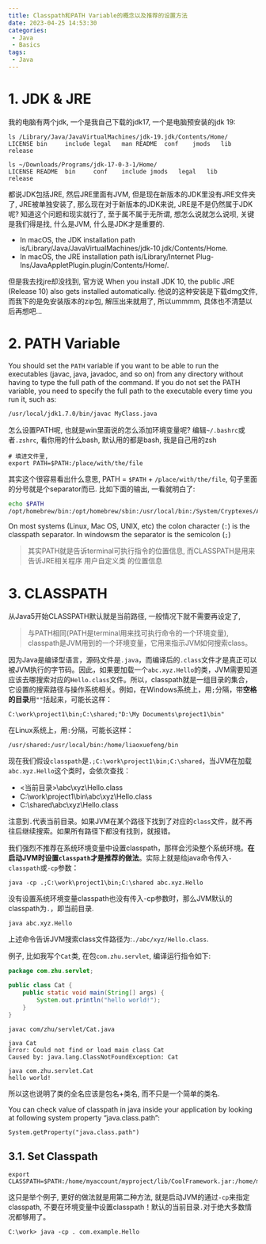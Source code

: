 ```yaml
---
title: Classpath和PATH Variable的概念以及推荐的设置方法
date: 2023-04-25 14:53:30
categories:
 - Java
 - Basics
tags:
 - Java
---
```


# 1. JDK & JRE
我的电脑有两个jdk, 一个是我自己下载的jdk17, 一个是电脑预安装的jdk 19:

```shell
ls /Library/Java/JavaVirtualMachines/jdk-19.jdk/Contents/Home/
LICENSE bin     include legal   man README  conf    jmods   lib     release

ls ~/Downloads/Programs/jdk-17-0-3-1/Home/
LICENSE README  bin     conf    include jmods   legal   lib     release
```

都说JDK包括JRE, 然后JRE里面有JVM, 但是现在新版本的JDK里没有JRE文件夹了, JRE被单独安装了, 那么现在对于新版本的JDK来说, JRE是不是仍然属于JDK呢? 知道这个问题和现实就行了, 至于属不属于无所谓, 想怎么说就怎么说呗, 关键是我们得是找, 什么是JVM, 什么是JDK才是重要的. 


- In macOS, the JDK installation path is/Library/Java/JavaVirtualMachines/jdk-10.jdk/Contents/Home.
- In macOS, the JRE installation path is/Library/Internet Plug-Ins/JavaAppletPlugin.plugin/Contents/Home/.

但是我去找jre却没找到, 官方说 When you install JDK 10, the public JRE (Release 10) also gets installed automatically. 他说的这种安装是下载dmg文件, 而我下的是免安装版本的zip包, 解压出来就用了, 所以ummmm, 具体也不清楚以后再想吧...

# 2. PATH Variable
You should set the `PATH` variable if you want to be able to run the executables (javac, java, javadoc, and so on) from any directory without having to type the full path of the command. If you do not set the PATH variable, you need to specify the full path to the executable every time you run it, such as:

```bash
/usr/local/jdk1.7.0/bin/javac MyClass.java
```

怎么设置PATH呢, 也就是win里面说的怎么添加环境变量呢? 编辑`~/.bashrc`或者`.zshrc`, 看你用的什么bash, 默认用的都是bash, 我是自己用的zsh

```
# 填进文件里,
export PATH=$PATH:/place/with/the/file
```

其实这个很容易看出什么意思, PATH = `$PATH` + `/place/with/the/file`, 句子里面的分号就是个separator而已. 比如下面的输出, 一看就明白了:

```bash
echo $PATH
/opt/homebrew/bin:/opt/homebrew/sbin:/usr/local/bin:/System/Cryptexes/App/usr/bin:/usr/bin:/bin:/usr/sbin:/sbin
```

On most systems (Linux, Mac OS, UNIX, etc) the colon character (`:`) is the classpath separator. In windowsm the separator is the semicolon (`;`)

> 其实PATH就是告诉terminal可执行指令的位置信息, 而CLASSPATH是用来告诉JRE相关程序 用户自定义类 的位置信息 

# 3. CLASSPATH

从Java5开始CLASSPATH默认就是当前路径, 一般情况下就不需要再设定了, 



> 与PATH相同(PATH是terminal用来找可执行命令的一个环境变量), classpath是JVM用到的一个环境变量，它用来指示JVM如何搜索class。

因为Java是编译型语言，源码文件是`.java`，而编译后的`.class`文件才是真正可以被JVM执行的字节码。因此，如果要加载一个`abc.xyz.Hello`的类，JVM需要知道应该去哪搜索对应的`Hello.class`文件。所以，classpath就是一组目录的集合，它设置的搜索路径与操作系统相关。例如，在Windows系统上，用`;`分隔，带**空格的目录**用`""`括起来，可能长这样：
```
C:\work\project1\bin;C:\shared;"D:\My Documents\project1\bin"
```

在Linux系统上，用`:`分隔，可能长这样：

```
/usr/shared:/usr/local/bin:/home/liaoxuefeng/bin
```

现在我们假设`classpath`是`.;C:\work\project1\bin;C:\shared`，当JVM在加载`abc.xyz.Hello`这个类时，会依次查找：

- <当前目录>\abc\xyz\Hello.class
- C:\work\project1\bin\abc\xyz\Hello.class
- C:\shared\abc\xyz\Hello.class

注意到`.`代表当前目录。如果JVM在某个路径下找到了对应的`class`文件，就不再往后继续搜索。如果所有路径下都没有找到，就报错。

我们强烈不推荐在系统环境变量中设置classpath，那样会污染整个系统环境。**在启动JVM时设置`classpath`才是推荐的做法**。实际上就是给java命令传入`-classpath`或`-cp`参数：

```shell
java -cp .;C:\work\project1\bin;C:\shared abc.xyz.Hello
```

没有设置系统环境变量classpath也没有传入-cp参数时，那么JVM默认的classpath为`.`，即当前目录. 

```
java abc.xyz.Hello
```

上述命令告诉JVM搜索class文件路径为:`./abc/xyz/Hello.class`. 

例子, 比如我写个`Cat`类, 在包`com.zhu.servlet`, 编译运行指令如下:

```java
package com.zhu.servlet;

public class Cat {
    public static void main(String[] args) {
        System.out.println("hello world!");
    }
}
```

```shell
javac com/zhu/servlet/Cat.java 

java Cat                      
Error: Could not find or load main class Cat
Caused by: java.lang.ClassNotFoundException: Cat

java com.zhu.servlet.Cat
hello world!
```

所以这也说明了类的全名应该是包名+类名, 而不只是一个简单的类名. 

You can check value of classpath in java inside your application by looking at following system property “java.class.path”:
```
System.getProperty("java.class.path")
```

## 3.1. Set Classpath

```shell
export CLASSPATH=$PATH:/home/myaccount/myproject/lib/CoolFramework.jar:/home/myaccount/myproject/output/
```

这只是举个例子, 更好的做法就是用第二种方法, 就是启动JVM的通过`-cp`来指定classpath, 不要在环境变量中设置classpath！默认的当前目录`.`对于绝大多数情况都够用了。

```
C:\work> java -cp . com.example.Hello
```
